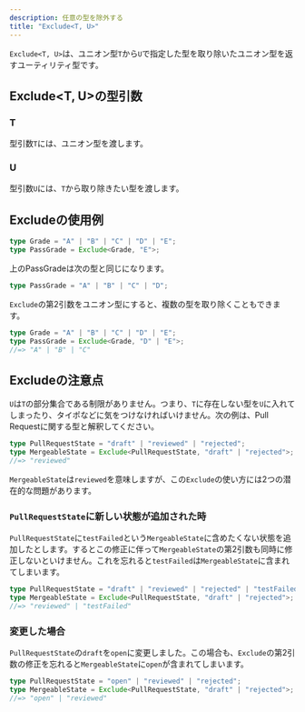 ```yaml
---
description: 任意の型を除外する
title: "Exclude<T, U>"
---
```


`Exclude<T, U>`は、ユニオン型`T`から`U`で指定した型を取り除いたユニオン型を返すユーティリティ型です。

## Exclude&lt;T, U>の型引数

### T

型引数`T`には、ユニオン型を渡します。

### U

型引数`U`には、`T`から取り除きたい型を渡します。

## Excludeの使用例

```typescript
type Grade = "A" | "B" | "C" | "D" | "E";
type PassGrade = Exclude<Grade, "E">;
```

上のPassGradeは次の型と同じになります。

```typescript
type PassGrade = "A" | "B" | "C" | "D";
```

`Exclude`の第2引数をユニオン型にすると、複数の型を取り除くこともできます。

```typescript
type Grade = "A" | "B" | "C" | "D" | "E";
type PassGrade = Exclude<Grade, "D" | "E">;
//=> "A" | "B" | "C"
```

## Excludeの注意点

`U`は`T`の部分集合である制限がありません。つまり、`T`に存在しない型を`U`に入れてしまったり、タイポなどに気をつけなければいけません。次の例は、Pull Requestに関する型と解釈してください。

```typescript
type PullRequestState = "draft" | "reviewed" | "rejected";
type MergeableState = Exclude<PullRequestState, "draft" | "rejected">;
//=> "reviewed"
```

`MergeableState`は`reviewed`を意味しますが、この`Exclude`の使い方には2つの潜在的な問題があります。

### `PullRequestState`に新しい状態が追加された時

`PullRequestState`に`testFailed`という`MergeableState`に含めたくない状態を追加したとします。するとこの修正に伴って`MergeableState`の第2引数も同時に修正しないといけません。これを忘れると`testFailed`は`MergeableState`に含まれてしまいます。

```typescript
type PullRequestState = "draft" | "reviewed" | "rejected" | "testFailed";
type MergeableState = Exclude<PullRequestState, "draft" | "rejected">;
//=> "reviewed" | "testFailed"
```

### 変更した場合

`PullRequestState`の`draft`を`open`に変更しました。この場合も、`Exclude`の第2引数の修正を忘れると`MergeableState`に`open`が含まれてしまいます。

```typescript
type PullRequestState = "open" | "reviewed" | "rejected";
type MergeableState = Exclude<PullRequestState, "draft" | "rejected">;
//=> "open" | "reviewed"
```
